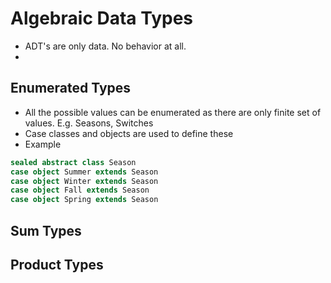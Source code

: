 # Algebraic Data Types
- ADT's are only data. No behavior at all.
- 

## Enumerated Types

- All the possible values can be enumerated as there are only finite set of values. E.g. Seasons, Switches
- Case classes and objects are used to define these
- Example

```scala
sealed abstract class Season
case object Summer extends Season
case object Winter extends Season
case object Fall extends Season
case object Spring extends Season
```

## Sum Types

## Product Types

